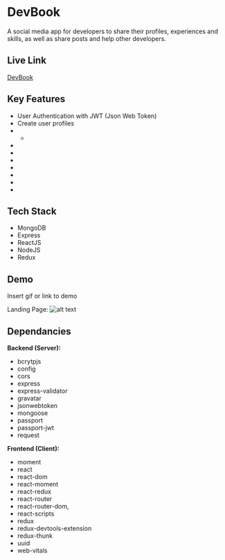 
# DevBook

A social media app for developers to share their profiles, experiences and skills, as well as share posts and help other developers.

## Live Link

[DevBook](www.developerbook.me)

## Key Features
* User Authentication with JWT (Json Web Token)
* Create user profiles
* * 
*
*
*
*
*
*
*

## Tech Stack
* MongoDB
* Express
* ReactJS
* NodeJS
* Redux

## Demo

Insert gif or link to demo

Landing Page: 
![alt text](https://github.com/ivan-jb-mak/DevBook/blob/master/documents/LandingPage.JPG "Landing Page")

## Dependancies
**Backend (Server):**
* bcrytpjs
* config
* cors
* express
* express-validator
* gravatar
* jsonwebtoken
* mongoose
* passport
* passport-jwt
* request

**Frontend (Client):**
* moment
* react
* react-dom
* react-moment
* react-redux
* react-router
* react-router-dom,
* react-scripts
* redux
* redux-devtools-extension
* redux-thunk
* uuid
* web-vitals
